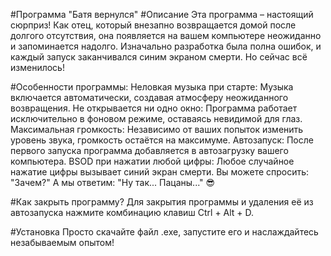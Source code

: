#Программа "Батя вернулся"
#Описание
Эта программа – настоящий сюрприз! Как отец, который внезапно возвращается домой после долгого отсутствия, она появляется на вашем компьютере неожиданно и запоминается надолго. Изначально разработка была полна ошибок, и каждый запуск заканчивался синим экраном смерти. Но сейчас всё изменилось!

#Особенности программы:
Неловкая музыка при старте: Музыка включается автоматически, создавая атмосферу неожиданного возвращения.
Не открывается ни одно окно: Программа работает исключительно в фоновом режиме, оставаясь невидимой для глаз.
Максимальная громкость: Независимо от ваших попыток изменить уровень звука, громкость остаётся на максимуме.
Автозапуск: После первого запуска программа добавляется в автозагрузку вашего компьютера.
BSOD при нажатии любой цифры: Любое случайное нажатие цифры вызывает синий экран смерти.
Вы можете спросить: "Зачем?" А мы ответим: "Ну так... Пацаны..." 😎

#Как закрыть программу?
Для закрытия программы и удаления её из автозапуска нажмите комбинацию клавиш Ctrl + Alt + D.

#Установка
Просто скачайте файл .exe, запустите его и наслаждайтесь незабываемым опытом!
